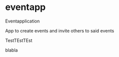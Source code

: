 # eventapp
Eventapplication

App to create events and invite others to said events


TestTEstTEst

blabla